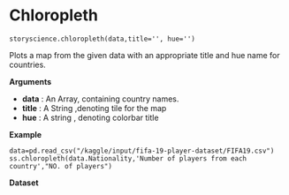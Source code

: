# Chloropleth

```python3
storyscience.chloropleth(data,title='', hue='')
```
Plots a map from the given data  with an appropriate title and hue name for countries.

**Arguments**

- **data** : An Array, containing country names.
- **title** : A String ,denoting tile for the map
- **hue** : A string , denoting colorbar title

**Example**

```
data=pd.read_csv("/kaggle/input/fifa-19-player-dataset/FIFA19.csv")
ss.chloropleth(data.Nationality,'Number of players from each country',"NO. of players")
```
**Dataset**

<a href="https://www.kaggle.com/chaitanyahivlekar/fifa-19-player-dataset" target="_blank"></a>



